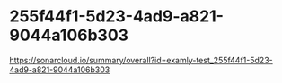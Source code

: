 # 255f44f1-5d23-4ad9-a821-9044a106b303
https://sonarcloud.io/summary/overall?id=examly-test_255f44f1-5d23-4ad9-a821-9044a106b303
